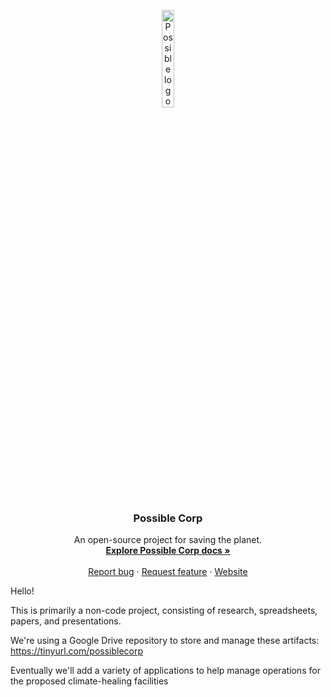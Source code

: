 <p align="center">
  <img src="https://mcusercontent.com/89a1463935c752e4aee7985e0/images/9f0cc136-4a57-4f27-a028-44bfdc7cabb8.png" alt="Possible logo" width="20%" height="20%">
</p>

<h3 align="center">Possible Corp</h3>

<p align="center">
  An open-source project for saving the planet.
  <br>
  <a href="https://tinyurl.com/possiblecorp"><strong>Explore Possible Corp docs »</strong></a>
  <br>
  <br>
  <a href="https://github.com/possible-corp/anythingispossible/issues/new?template=bug.md">Report bug</a>
  ·
  <a href="https://https://github.com/possible-corp/anythingispossible/issues/new?template=feature.md&labels=feature">Request feature</a>
  ·
  <a href="https://www.possiblecorp.com/">Website</a>
</p>

Hello!

This is primarily a non-code project, consisting of research, spreadsheets, papers, and presentations.

We're using a Google Drive repository to store and manage these artifacts: https://tinyurl.com/possiblecorp

Eventually we'll add a variety of applications to help manage operations for the proposed climate-healing facilities
